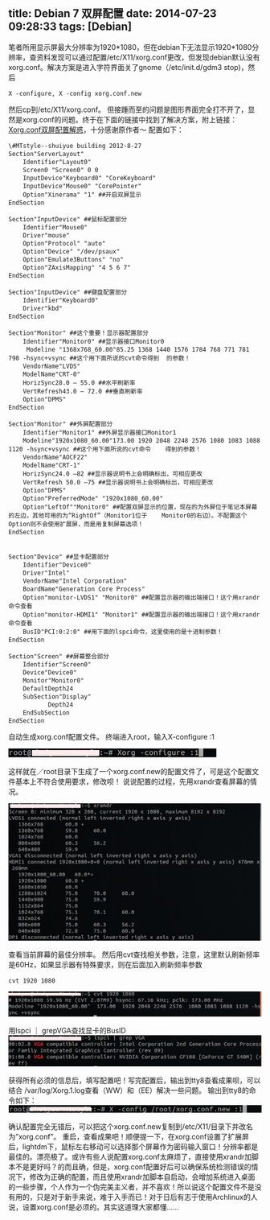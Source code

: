 title: Debian 7 双屏配置
date: 2014-07-23 09:28:33
tags: [Debian]
---

笔者所用显示屏最大分辨率为1920\*1080，但在debian下无法显示1920\*1080分辨率，查资料发现可以通过配置/etc/X11/xorg.conf更改，但发现debian默认没有xorg.conf。解决方案是进入字符界面关了gnome（/etc/init.d/gdm3 stop)，然后

    X -configure, X -config xorg.conf.new
然后cp到/etc/X11/xorg.conf。
但接踵而至的问题是图形界面完全打不开了，显然是xorg.conf的问题。终于在下面的链接中找到了解决方案，附上链接：[Xorg.conf双屏配置解惑](http://blog.sina.com.cn/s/blog_7cd2354e01018s9j.html)，十分感谢原作者～
配置如下：

	\#MTstyle--shuiyue building 2012-8-27
	Section"ServerLayout"
	    Identifier"Layout0"
	    Screen0 "Screen0" 0 0
	    InputDevice"Keyboard0" "CoreKeyboard"
	    InputDevice"Mouse0" "CorePointer"
	    Option"Xinerama" "1" ##开启双屏显示
	EndSection
	
	Section"InputDevice" ##鼠标配置部分
	    Identifier"Mouse0"
	    Driver"mouse"
	    Option"Protocol" "auto"
	    Option"Device" "/dev/psaux"
	    Option"Emulate3Buttons" "no"
	    Option"ZAxisMapping" "4 5 6 7"
	EndSection
	
	Section"InputDevice" ##键盘配置部分
	    Identifier"Keyboard0"
	    Driver"kbd"
	EndSection
	
	Section"Monitor" ##这个重要！显示器配置部分
	    Identifier"Monitor0" ##显示器接口Monitor0
	     Modeline "1368x768_60.00"85.25 1368 1440 1576 1784 768 771 781 798 -hsync+vsync ##这个用下面所说的cvt命令得到	的参数！
	    VendorName"LVDS"
	    ModelName"CRT-0"
	    HorizSync28.0 – 55.0 ##水平刷新率
	    VertRefresh43.0 – 72.0 ##垂直刷新率
	    Option"DPMS"
	EndSection
	 
	Section"Monitor" ##外屏配置部分
	    Identifier"Monitor1" ##外屏显示器接口Monitor1
	    Modeline"1920x1080_60.00"173.00 1920 2048 2248 2576 1080 1083 1088 1120 -hsync+vsync ##这个用下面所说的cvt命令	得到的参数！
	    VendorName"AOCF22"
	    ModelName"CRT-1"
	    HorizSync24.0 –82 ##显示器说明书上会明确标出，可相应更改
	    VertRefresh 50.0 –75 ##显示器说明书上会明确标出，可相应更改
	    Option"DPMS"
	    Option"PreferredMode" "1920x1080_60.00"
	    Option"LeftOf""Monitor0" ##配置双屏显示的位置，现在的为外屏位于笔记本屏幕的左边，其他可用的为“RightOf”（Monitor1位于	Monitor0的右边）。不配置这个Option则不会使用扩展屏，而是用复制屏幕选项！
	EndSection
	
	
	Section"Device" ##显卡配置部分
	    Identifier"Device0"
	    Driver"Intel"
	    VendorName"Intel Corporation"
	    BoardName"Generation Core Process"
	    Option"monitor-LVDS1" "Monitor0" ##配置显示器的输出端接口！这个用xrandr命令查看
	    Option"monitor-HDMI1" "Monitor1" ##配置显示器的输出端接口！这个用xrandr命令查看
	    BusID"PCI:0:2:0" ##用下面的lspci命令，这里使用的是十进制参数！
	EndSection
	
	Section"Screen" ##屏幕整合部分
	    Identifier"Screen0"
	    Device"Device0"
	    Monitor"Monitor0"
	    DefaultDepth24
	    SubSection"Display"
	           Depth24
	    EndSubSection
	EndSection

自动生成xorg.conf配置文件。
终端进入root，输入X-configure :1

![](/img/x1.jpg)

这样就在／root目录下生成了一个xorg.conf.new的配置文件了，可是这个配置文件基本上不符合使用要求，修改呗！
说说配置的过程，先用xrandr查看屏幕的情况。

![](/img/x2.jpg)

查看当前屏幕的最佳分辨率。
然后用cvt查找相关参数，注意，这里默认刷新频率是60Hz，如果显示器有特殊要求，则在后面加入刷新频率参数

	cvt 1920 1080
![](/img/x3.jpg)

用lspci ｜ grepVGA查找显卡的BusID
![](/img/x5.jpg)

获得所有必须的信息后，填写配置吧！写完配置后，输出到tty8查看成果呗，可以结合
/var/log/Xorg.1.log查看（WW）和（EE）解决一些问题。
输出到tty8的命令如下：
![](/img/x4.jpg)

确认配置完全无错后，可以把这个xorg.conf.new复制到/etc/X11/目录下并改名为”xorg.conf”。
重启，查看成果吧！顺便提一下，在xorg.conf设置了扩展屏后，lightdm下，鼠标左右移动可以选择那个屏幕作为密码输入窗口！分辨率都是最佳的。漂亮极了。或许有些人说配置xorg.conf太麻烦了，直接使用xrandr加脚本不是更好吗？的而且确，但是，xorg.conf配置好后可以确保系统检测错误的情况下，修改为正确的配置，而且使用xrandr加脚本自启动，会增加系统进入桌面的一些步骤，个人作为一个伪完美主义者，并不喜欢！所以说这个配置文件不是没有用的，只是对于新手来说，难于入手而已！对于日后有志于使用Archlinux的人说，设置xorg.conf是必须的。其实这道理大家都懂......



